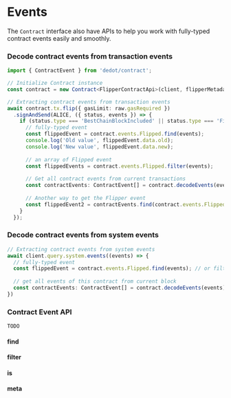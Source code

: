 # Events

The `Contract` interface also have APIs to help you work with fully-typed contract events easily and smoothly.

### Decode contract events from transaction events

```typescript
import { ContractEvent } from 'dedot/contract';

// Initialize Contract instance
const contract = new Contract<FlipperContractApi>(client, flipperMetadata, contractAddress);

// Extracting contract events from transaction events
await contract.tx.flip({ gasLimit: raw.gasRequired })
  .signAndSend(ALICE, ({ status, events }) => {
    if (status.type === 'BestChainBlockIncluded' || status.type === 'Finalized') {
      // fully-typed event
      const flippedEvent = contract.events.Flipped.find(events);
      console.log('Old value', flippedEvent.data.old);
      console.log('New value', flippedEvent.data.new);
      
      // an array of Flipped event
      const flippedEvents = contract.events.Flipped.filter(events);
      
      // Get all contract events from current transactions
      const contractEvents: ContractEvent[] = contract.decodeEvents(events);
      
      // Another way to get the Flipper event
      const flippedEvent2 = contractEvents.find(contract.events.Flipped.is);
    }
  });
```

### Decode contract events from system events

```typescript
// Extracting contract events from system events
await client.query.system.events((events) => {
  // fully-typed event
  const flippedEvent = contract.events.Flipped.find(events); // or filter, is
  
  // get all events of this contract from current block
  const contractEvents: ContractEvent[] = contract.decodeEvents(events);
})
```

### Contract Event API

`TODO`

#### find

#### filter

#### is

#### meta

